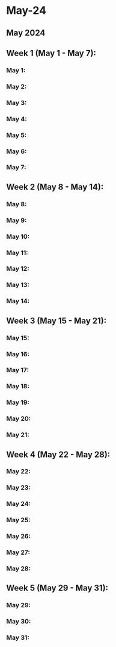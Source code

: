 # May-24

## May 2024

## Week 1 (May 1 - May 7):

### May 1:

### May 2:

### May 3:

### May 4:

### May 5:

### May 6:

### May 7:

## Week 2 (May 8 - May 14):

### May 8:

### May 9:

### May 10:

### May 11:

### May 12:

### May 13:

### May 14:

## Week 3 (May 15 - May 21):

### May 15:

### May 16:

### May 17:

### May 18:

### May 19:

### May 20:

### May 21:

## Week 4 (May 22 - May 28):

### May 22:

### May 23:

### May 24:

### May 25:

### May 26:

### May 27:

### May 28:

## Week 5 (May 29 - May 31):

### May 29:

### May 30:

### May 31:
